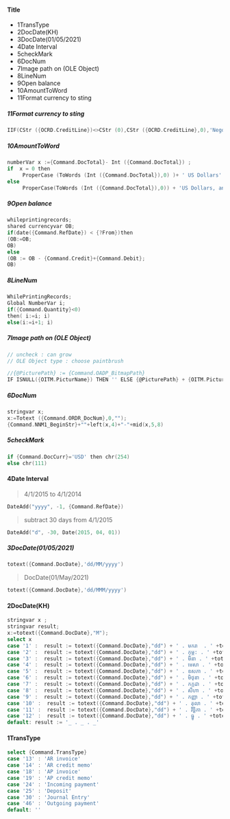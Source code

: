 #### Title
- 1TransType
- 2DocDate(KH)
- 3DocDate(01/05/2021)
- 4Date Interval
- 5checkMark
- 6DocNum
- 7Image path on (OLE Object)
- 8LineNum
- 9Open balance
- 10AmountToWord
- 11Format currency to sting
##### 11Format currency to sting
```go
IIF(CStr ({OCRD.CreditLine})<>CStr (0),CStr ({OCRD.CreditLine},0),'Negotiation')
```
##### 10AmountToWord
```go
numberVar x :={Command.DocTotal}- Int ({Command.DocTotal}) ;
if  x = 0 then
     ProperCase (ToWords (Int ({Command.DocTotal}),0) )+ ' US Dollars'
else
     ProperCase(ToWords (Int ({Command.DocTotal}),0)) + 'US Dollars, and ' + ProperCase(ToWords ((x * 100),0)) + ' cents'
```
##### 9Open balance
```go
whileprintingrecords;
shared currencyvar OB;
if(date({Command.RefDate}) < {?From})then 
(OB:=OB;
OB)
else
(OB := OB - {Command.Credit}+{Command.Debit};
OB)
```
##### 8LineNum
```go
WhilePrintingRecords;
Global NumberVar i;
if({Command.Quantity}<0)
then( i:=i; i)
else(i:=i+1; i)
```
##### 7Image path on (OLE Object)
```go
// uncheck : can grow
// OLE Object type : choose paintbrush

//{@PicturePath} := {Command.OADP_BitmapPath}
IF ISNULL({OITM.PicturName}) THEN '' ELSE {@PicturePath} + {OITM.PicturName}
```
##### 6DocNum
```go
stringvar x;
x:=Totext ({Command.ORDR_DocNum},0,"");
{Command.NNM1_BeginStr}+""+left(x,4)+"-"+mid(x,5,8)
```
##### 5checkMark
```go
if {Command.DocCurr}='USD' then chr(254)
else chr(111)
```
#### 4Date Interval
> 4/1/2015 to 4/1/2014
```go
DateAdd("yyyy", -1, {Command.RefDate})
```
> subtract 30 days from 4/1/2015
```go
DateAdd("d", -30, Date(2015, 04, 01))
```
##### 3DocDate(01/05/2021)
```go
totext({Command.DocDate},'dd/MM/yyyy')
```
> DocDate(01/May/2021)
```go
totext({Command.DocDate},'dd/MMM/yyyy')
```
#### 2DocDate(KH)
```go
stringvar x ;
stringvar result;
x:=totext({Command.DocDate},"M");
select x 
case '1' :  result := totext({Command.DocDate},"dd") + ' . មករា  . ' +totext({Command.DocDate},"yy")
case '2' :  result := totext({Command.DocDate},"dd") + ' . កុម្ភ: . ' +totext({Command.DocDate},"yy")
case '3' :  result := totext({Command.DocDate},"dd") + ' . មីនា . ' +totext({Command.DocDate},"yy")
case '4' :  result := totext({Command.DocDate},"dd") + ' . មេសា . ' +totext({Command.DocDate},"yy")
case '5' :  result := totext({Command.DocDate},"dd") + ' . ឧសភា . ' +totext({Command.DocDate},"yy")
case '6' :  result := totext({Command.DocDate},"dd") + ' . មិថុនា . ' +totext({Command.DocDate},"yy")
case '7' :  result := totext({Command.DocDate},"dd") + ' . កក្កដា . ' +totext({Command.DocDate},"yy")
case '8' :  result := totext({Command.DocDate},"dd") + ' . សីហា . ' +totext({Command.DocDate},"yy")
case '9' :  result := totext({Command.DocDate},"dd") + ' . កញ្ញា . ' +totext({Command.DocDate},"yy")
case '10' :  result := totext({Command.DocDate},"dd") + ' . តុលា . ' +totext({Command.DocDate},"yy")
case '11' :  result := totext({Command.DocDate},"dd") + ' . វិច្ឆិកា . ' +totext({Command.DocDate},"yy")
case '12' :  result := totext({Command.DocDate},"dd") + ' . ធ្នូ . ' +totext({Command.DocDate},"yy")
default: result := '_ . _ . _' 
```
#### 1TransType
```go
select {Command.TransType} 
case '13' : 'AR invoice'  
case '14' : 'AR credit memo'
case '18' : 'AP invoice'
case '19' : 'AP credit memo'
case '24' : 'Incoming payment'
case '25' : 'Deposit'
case '30' : 'Journal Entry'
case '46' : 'Outgoing payment'
default: ''
```
